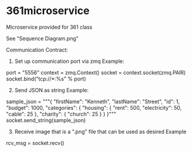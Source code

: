 # 361microservice
Microservice provided for 361 class

See "Sequence Diagram.png"

Communication Contract:
1. Set up communication port via zmq
Example:

port = "5556"
context = zmq.Context()
socket = context.socket(zmq.PAIR)
socket.bind("tcp://*:%s" % port)

2. Send JSON as string
Example:

sample_json = """{
  "firstName": "Kenneth",
  "lastName": "Street",
  "id": 1,
  "budget": 1000,
  "categories":
    {
      "housing":
      {
        "rent": 500,
        "electricity": 50,
        "cable": 25
      },
      "charity":
      {
        "church": 25
      }
    }
}"""
socket.send_string(sample_json)

3. Receive image that is a ".png" file that can be used as desired
Example

rcv_msg = socket.recv()
